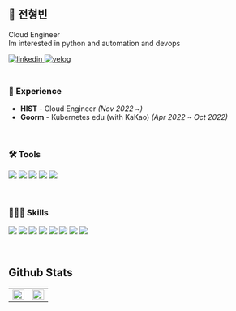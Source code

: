 ## 👋 전형빈

Cloud Engineer <br>
Im interested in python and automation and devops

<a href="https://www.linkedin.com/in/hb0422/" target="_blank">
<img src=https://img.shields.io/badge/linkedin-%231E77B5.svg?&style=for-the-badge&logo=linkedin&logoColor=white alt=linkedin style="margin-bottom: 5px;" />
</a>
<a href="https://velog.io/@hyeongbin" target="_blank">
<img src=https://img.shields.io/badge/velog-20C997.svg?&style=for-the-badge&logo=velog&logoColor=white alt=velog style="margin-bottom: 5px;" />
</a>

<br>
<br>

### 💫 Experience
- **HIST** - Cloud Engineer *(Nov 2022 ~)*
- **Goorm** - Kubernetes edu (with KaKao) *(Apr 2022 ~ Oct 2022)* 

<br>  

### 🛠 Tools 
<p align="left">
    <img src="https://img.shields.io/badge/Git-F05032?style=flat-square&logo=Git&logoColor=white"/>
    <img src="https://img.shields.io/badge/Github-181717?style=flat-square&logo=Github&logoColor=white"/>
    <img src="https://img.shields.io/badge/Notion-000000?style=flat-square&logo=Notion&logoColor=white"/>
    <img src="https://img.shields.io/badge/Slack-4A154B?style=flat-square&logo=Slack&logoColor=white"/>
    <img src="https://img.shields.io/badge/Visual Studio Code-007ACC?style=flat-square&logo=Visual Studio Code&logoColor=white"/> 
</p>

<br>

### 👩🏻‍💻 Skills
<p align="left">
    <img src="https://img.shields.io/badge/Python3-3776AB?style=flat-square&logo=Python&logoColor=white"/>
    <img src="https://img.shields.io/badge/Linux-FCC624?style=flat-square&logo=Linux&logoColor=white"/>
    <img src="https://img.shields.io/badge/AWS-232F3E?style=flat-square&logo=Amazon&logoColor=white"/>
    <img src="https://img.shields.io/badge/Docker-2496ED?style=flat-square&logo=Docker&logoColor=white"/>
    <img src="https://img.shields.io/badge/Kubernetes-326CE5?style=flat-square&logo=Kubernetes&logoColor=white"/>
    <img src="https://img.shields.io/badge/Terraform-7B42BC?style=flat-square&logo=Terraform&logoColor=white"/>
    <img src="https://img.shields.io/badge/Prometheus-E6522C?style=flat-square&logo=Prometheus&logoColor=white"/>
    <img src="https://img.shields.io/badge/Grafana-F46800?style=flat-square&logo=Grafana&logoColor=white"/>
</p>

<br>

## Github Stats  
<table><tr><td valign="top" width="50%">
<img src="https://github-readme-stats.vercel.app/api?username=hyeongbin96&show_icons=true&count_private=true&hide_border=true" align="left" style="width: 100%" />
</td><td valign="top" width="50%">
<img src="https://github-readme-stats.vercel.app/api/top-langs/?username=hyeongbin96&hide_border=true&layout=compact" align="left" style="width: 100%" />
</td></tr></table>  